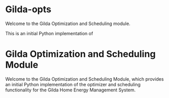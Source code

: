 # Gilda-opts

Welcome to the Gilda Optimization and Scheduling module.

This is an initial Python implementation of 
# Gilda Optimization and Scheduling Module

Welcome to the Gilda Optimization and Scheduling Module, which provides an initial Python implementation of the optimizer and scheduling functionality for the Gilda Home Energy Management System.

